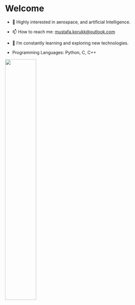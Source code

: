 
# Welcome 
- 🔭 Highly interested in aerospace, and artificial Intelligence.
- 📫 How to reach me: mustafa.korukk@outlook.com
- 🌱 I’m constantly learning and exploring new technologies.

- Programming Languages: Python, C, C++

<img align="left" width="45%" src="https://github-readme-stats.vercel.app/api?username=mkoruk1&show_icons=true&theme=radical">


